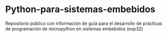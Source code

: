# Python-para-sistemas-embebidos
Repositorio público con información de guía para el desarrollo de prácticas de programación de micropython en sistemas embebidos (esp32)
